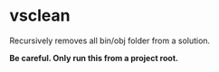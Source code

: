 # vsclean

Recursively removes all bin/obj folder from a solution.

**Be careful. Only run this from a project root.**